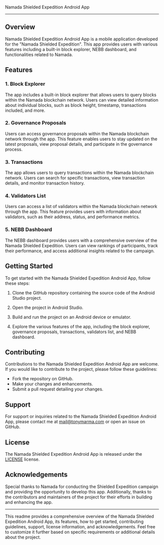 Namada Shielded Expedition Android App

---

## Overview

Namada Shielded Expedition Android App is a mobile application developed for the "Namada Shielded Expedition". This app provides users with various features including a built-in block explorer, NEBB dashboard, and functionalities related to Namada.

## Features

### 1. Block Explorer

The app includes a built-in block explorer that allows users to query blocks within the Namada blockchain network. Users can view detailed information about individual blocks, such as block height, timestamp, transactions included, and more.

### 2. Governance Proposals

Users can access governance proposals within the Namada blockchain network through the app. This feature enables users to stay updated on the latest proposals, view proposal details, and participate in the governance process.

### 3. Transactions

The app allows users to query transactions within the Namada blockchain network. Users can search for specific transactions, view transaction details, and monitor transaction history.

### 4. Validators List

Users can access a list of validators within the Namada blockchain network through the app. This feature provides users with information about validators, such as their address, status, and performance metrics.

### 5. NEBB Dashboard

The NEBB dashboard provides users with a comprehensive overview of the Namada Shielded Expedition. Users can view rankings of participants, track their performance, and access additional insights related to the campaign.

## Getting Started

To get started with the Namada Shielded Expedition Android App, follow these steps:

1. Clone the GitHub repository containing the source code of the Android Studio project.

2. Open the project in Android Studio.

3. Build and run the project on an Android device or emulator.

4. Explore the various features of the app, including the block explorer, governance proposals, transactions, validators list, and NEBB dashboard.

## Contributing

Contributions to the Namada Shielded Expedition Android App are welcome. If you would like to contribute to the project, please follow these guidelines:

- Fork the repository on GitHub.
- Make your changes and enhancements.
- Submit a pull request detailing your changes.

## Support

For support or inquiries related to the Namada Shielded Expedition Android App, please contact me at mail@tonymarma.com or open an issue on GitHub.

## License

The Namada Shielded Expedition Android App is released under the [LICENSE](link-to-license-file) license.

## Acknowledgements

Special thanks to Namada for conducting the Shielded Expedition campaign and providing the opportunity to develop this app. Additionally, thanks to the contributors and maintainers of the project for their efforts in building and enhancing the app.

---

This readme provides a comprehensive overview of the Namada Shielded Expedition Android App, its features, how to get started, contributing guidelines, support, license information, and acknowledgements. Feel free to customize it further based on specific requirements or additional details about the project.
